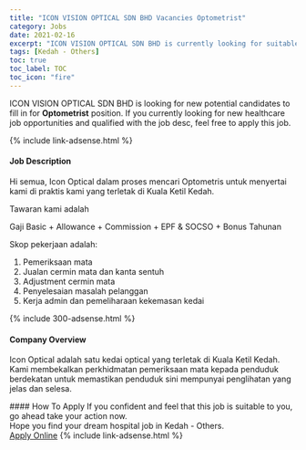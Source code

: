 ```yaml
---
title: "ICON VISION OPTICAL SDN BHD Vacancies Optometrist" 
category: Jobs 
date: 2021-02-16 
excerpt: "ICON VISION OPTICAL SDN BHD is currently looking for suitable person to fill in the Optometrist which positioned at Kedah - Others" 
tags: [Kedah - Others] 
toc: true 
toc_label: TOC 
toc_icon: "fire" 
--- 
```


<p>ICON VISION OPTICAL SDN BHD is looking for new potential candidates to fill in for <b>Optometrist</b> position. If you currently looking for new healthcare job opportunities and qualified with the job desc, feel free to apply this job.
</p>{% include link-adsense.html %} 
<div><div><h4>Job Description</h4></div><div><div><span><div><p>Hi semua, Icon Optical dalam proses mencari Optometris untuk menyertai kami di praktis kami yang terletak di Kuala Ketil Kedah.</p><p>Tawaran kami adalah</p><p>Gaji Basic + Allowance + Commission + EPF &amp; SOCSO + Bonus Tahunan</p><p>Skop pekerjaan adalah:</p><ol><li>Pemeriksaan mata</li><li>Jualan cermin mata dan kanta sentuh</li><li>Adjustment cermin mata</li><li>Penyelesaian masalah pelanggan</li><li>Kerja admin dan pemeliharaan kekemasan kedai</li></ol></div></span></div></div></div> 
{% include 300-adsense.html %} 
<div><div><h4>Company Overview</h4></div><div><div><span><div><p>Icon Optical adalah satu kedai optical yang terletak di Kuala Ketil Kedah. Kami membekalkan perkhidmatan pemeriksaan mata kepada penduduk berdekatan untuk memastikan penduduk sini mempunyai penglihatan yang jelas dan selesa.</p></div></span></div></div></div> 
#### How To Apply 
If you confident and feel that this job is suitable to you, go ahead take your action now. <br/> 
Hope you find your dream hospital job in Kedah - Others. <br/> 
<a href="https://www.jobstreet.com.my/en/job/optometrist-4481990?jobId=jobstreet-my-job-4481990" class="btn btn--warning" target="_blank" rel="nofollow noopenner">Apply Online</a> 
{% include link-adsense.html %} 